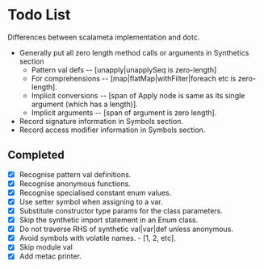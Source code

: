 # Todo List
Differences between scalameta implementation and dotc.

- Generally put all zero length method calls or arguments in Synthetics section
  - Pattern val defs -- [unapply|unapplySeq is zero-length]
  - For comprehensions -- [map|flatMap|withFilter|foreach etc is zero-length].
  - Implicit conversions -- [span of Apply node is same as its single argument (which has a length)].
  - Implicit arguments -- [span of argument is zero length].
- Record signature information in Symbols section.
- Record access modifier information in Symbols section.

## Completed

- [x] Recognise pattern val definitions.
- [x] Recognise anonymous functions.
- [x] Recognise specialised constant enum values.
- [x] Use setter symbol when assigning to a var.
- [x] Substitute constructor type params for the class parameters.
- [x] Skip the synthetic import statement in an Enum class.
- [x] Do not traverse RHS of synthetic val|var|def unless anonymous.
- [x] Avoid symbols with volatile names. - [$1$, $2$, etc].
- [x] Skip module val
- [x] Add metac printer.
